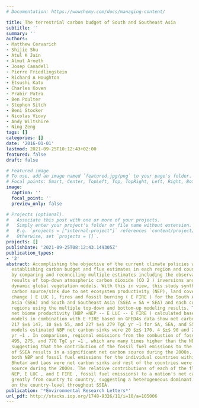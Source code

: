 ```yaml
---
# Documentation: https://wowchemy.com/docs/managing-content/

title: The terrestrial carbon budget of South and Southeast Asia
subtitle: ''
summary: ''
authors:
- Matthew Cervarich
- Shijie Shu
- Atul K Jain
- Almut Arneth
- Josep Canadell
- Pierre Friedlingstein
- Richard A Houghton
- Etsushi Kato
- Charles Koven
- Prabir Patra
- Ben Poulter
- Stephen Sitch
- Beni Stocker
- Nicolas Viovy
- Andy Wiltshire
- Ning Zeng
tags: []
categories: []
date: '2016-01-01'
lastmod: 2021-09-25T10:12:43+02:00
featured: false
draft: false

# Featured image
# To use, add an image named `featured.jpg/png` to your page's folder.
# Focal points: Smart, Center, TopLeft, Top, TopRight, Left, Right, BottomLeft, Bottom, BottomRight.
image:
  caption: ''
  focal_point: ''
  preview_only: false

# Projects (optional).
#   Associate this post with one or more of your projects.
#   Simply enter your project's folder or file name without extension.
#   E.g. `projects = ["internal-project"]` references `content/project/deep-learning/index.md`.
#   Otherwise, set `projects = []`.
projects: []
publishDate: '2021-09-25T08:12:43.149305Z'
publication_types:
- '2'
abstract: Accomplishing the objective of the current climate policies will require
  establishing carbon budget and flux estimates in each region and county of the globe
  by comparing and reconciling multiple estimates including the observations and the
  results of top-down atmospheric carbon dioxide (CO 2 ) inversions and bottom-up
  dynamic global vegetation models. With this in view, this study synthesizes the
  carbon source/sink due to net ecosystem productivity (NEP), land cover land use
  change ( E LUC ), fires and fossil burning ( E FIRE ) for the South Asia (SA), Southeast
  Asia (SEA) and South and Southeast Asia (SSEA = SA + SEA) and each country in these
  regions using the multiple top-down and bottom-up modeling results. The terrestrial
  net biome productivity (NBP =NEP -- E LUC -- E FIRE ) calculated based on bottom-up
  models in combination with E FIRE based on GFED4s data show net carbon sinks of
  217 $±$ 147, 10 $±$ 55, and 227 $±$ 279 TgC yr −1 for SA, SEA, and SSEA. The top-down
  models estimated NBP net carbon sinks were 20 $±$ 170, 4 $±$ 90 and 24 $±$ 180 TgC
  yr −1 . In comparison, regional emissions from the combustion of fossil fuels were
  495, 275, and 770 TgC yr −1 , which are many times higher than the NBP sink estimates,
  suggesting that the contribution of the fossil fuel emissions to the carbon budget
  of SSEA results in a significant net carbon source during the 2000s. When considering
  both NBP and fossil fuel emissions for the individual countries within the regions,
  Bhutan and Laos were net carbon sinks and rest of the countries were net carbon
  source during the 2000s. The relative contributions of each of the fluxes (NBP,
  NEP, E LUC , and E FIRE , fossil fuel emissions) to a nation's net carbon flux varied
  greatly from country to country, suggesting a heterogeneous dominant carbon fluxes
  on the country-level throughout SSEA.
publication: '*Environmental Research Letters*'
url_pdf: http://stacks.iop.org/1748-9326/11/i=10/a=105006
---
```

